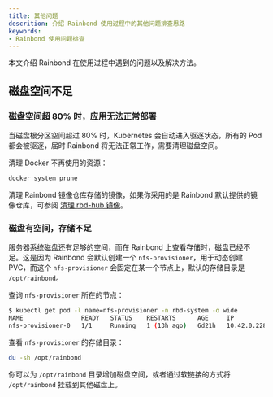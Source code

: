 ```yaml
---
title: 其他问题
descrition: 介绍 Rainbond 使用过程中的其他问题排查思路
keywords:
- Rainbond 使用问题排查
---
```


本文介绍 Rainbond 在使用过程中遇到的问题以及解决方法。

## 磁盘空间不足

### 磁盘空间超 80% 时，应用无法正常部署

当磁盘根分区空间超过 80% 时，Kubernetes 会自动进入驱逐状态，所有的 Pod 都会被驱逐，届时 Rainbond 将无法正常工作，需要清理磁盘空间。

清理 Docker 不再使用的资源：

```bash
docker system prune
```

清理 Rainbond 镜像仓库存储的镜像，如果你采用的是 Rainbond 默认提供的镜像仓库，可参阅 [清理 rbd-hub 镜像](https://t.goodrain.com/d/21-rbd-hub)。

### 磁盘有空间，存储不足

服务器系统磁盘还有足够的空间，而在 Rainbond 上查看存储时，磁盘已经不足。这是因为 Rainbond 会默认创建一个 `nfs-provisioner`，用于动态创建 PVC，而这个 `nfs-provisioner` 会固定在某一个节点上，默认的存储目录是 `/opt/rainbond`。

查询 `nfs-provisioner` 所在的节点：

```bash
$ kubectl get pod -l name=nfs-provisioner -n rbd-system -o wide
NAME                READY   STATUS    RESTARTS      AGE     IP            NODE            NOMINATED NODE   READINESS GATES
nfs-provisioner-0   1/1     Running   1 (13h ago)   6d21h   10.42.0.228   192.168.3.33   <none>           <none>
```

查看 `nfs-provisioner` 的存储目录：

```bash
du -sh /opt/rainbond
```

你可以为 `/opt/rainbond` 目录增加磁盘空间，或者通过软链接的方式将 `/opt/rainbond` 挂载到其他磁盘上。